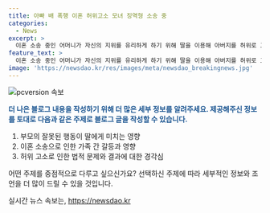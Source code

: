```yaml
---
title: 아빠 배 폭행 이혼 허위고소 모녀 징역형 소송 중
categories:
  - News
excerpt: >
  이혼 소송 중인 어머니가 자신의 지위를 유리하게 하기 위해 딸을 이용해 아버지를 허위로 고소한 사실이 밝혀졌다. 하지만 경찰 조사 결과에 따르면 실제로는 딸이 할머니를 위협하다가 아버지에게 제압당한 상황이었던 것으로 확인됐다. 이에 청주지법은 어머니와 딸에게 무고 혐의로 각각 징역 6개월에 집행유예 2년과 120시간의 사회봉사를 선고했다. 이번 사건은 가족 간의 갈등과 오해로 인한 비극적인 사태로 여겨지고 있다. (단어 수: 121)
feature_text: >
  이혼 소송 중인 어머니가 자신의 지위를 유리하게 하기 위해 딸을 이용해 아버지를 허위로 고소한 사실이 밝혀졌다. 하지만 경찰 조사 결과에 따르면 실제로는 딸이 할머니를 위협하다가 아버지에게 제압당한 상황이었던 것으로 확인됐다. 이에 청주지법은 어머니와 딸에게 무고 혐의로 각각 징역 6개월에 집행유예 2년과 120시간의 사회봉사를 선고했다. 이번 사건은 가족 간의 갈등과 오해로 인한 비극적인 사태로 여겨지고 있다. (단어 수: 121)
image: 'https://newsdao.kr/res/images/meta/newsdao_breakingnews.jpg'
---
```


<p><img src="https://newsdao.kr/res/images/meta/newsdao_breakingnews.jpg" alt="pcversion 속보" /></p>

<p><b><span style="color: #1a5490;">더 나은 블로그 내용을 작성하기 위해 더 많은 세부 정보를 알려주세요. 제공해주신 정보를 토대로 다음과 같은 주제로 블로그 글을 작성할 수 있습니다.</span></b></p>

<ol>
<li>부모의 잘못된 행동이 딸에게 미치는 영향</li>
<li>이혼 소송으로 인한 가족 간 갈등과 영향</li>
<li>허위 고소로 인한 법적 문제와 결과에 대한 경각심</li>
</ol>

<p>어떤 주제를 중점적으로 다루고 싶으신가요? 선택하신 주제에 따라 세부적인 정보와 조언을 더 많이 드릴 수 있을 것입니다.</p>
실시간 뉴스 속보는, <a href="https://newsdao.kr" rel="dofollow">https://newsdao.kr</a>


